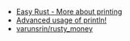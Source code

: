 - [Easy Rust - More about printing](https://erasin.wang/books/easy-rust/Chapter_12.html)
- [Advanced usage of println!](https://riptutorial.com/rust/example/1248/advanced-usage-of-println-)
- [varunsrin/rusty_money](https://github.com/varunsrin/rusty_money)